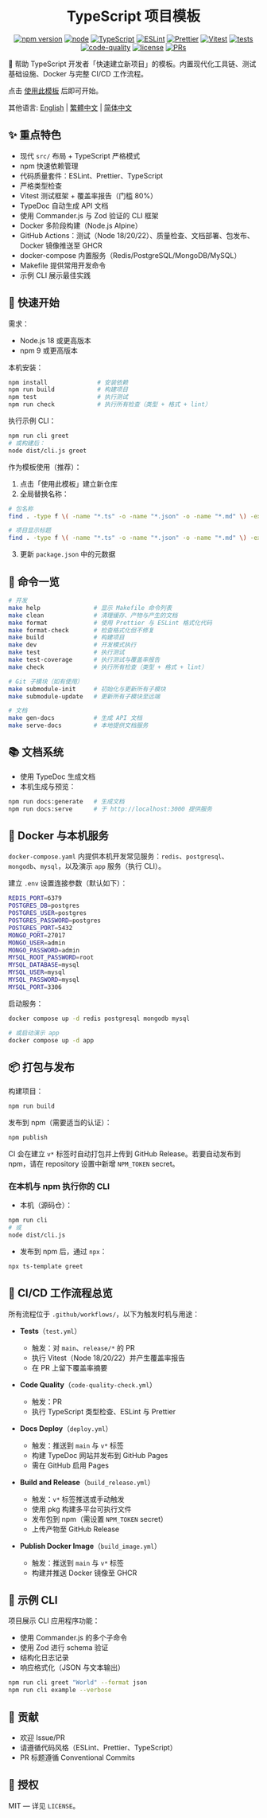 <center>

# TypeScript 项目模板

[![npm version](https://img.shields.io/npm/v/ts-template.svg)](https://www.npmjs.com/package/ts-template)
[![node](https://img.shields.io/badge/-Node.js_18%7C20%7C22-339933?logo=node.js&logoColor=white)](https://nodejs.org/)
[![TypeScript](https://img.shields.io/badge/-TypeScript_5.6+-3178C6?logo=typescript&logoColor=white)](https://www.typescriptlang.org/)
[![ESLint](https://img.shields.io/badge/-ESLint-4B32C3?logo=eslint&logoColor=white)](https://eslint.org/)
[![Prettier](https://img.shields.io/badge/-Prettier-F7B93E?logo=prettier&logoColor=black)](https://prettier.io/)
[![Vitest](https://img.shields.io/badge/-Vitest-6E9F18?logo=vitest&logoColor=white)](https://vitest.dev/)
[![tests](https://github.com/Mai0313/ts_template/actions/workflows/test.yml/badge.svg)](https://github.com/Mai0313/ts_template/actions/workflows/test.yml)
[![code-quality](https://github.com/Mai0313/ts_template/actions/workflows/code-quality-check.yml/badge.svg)](https://github.com/Mai0313/ts_template/actions/workflows/code-quality-check.yml)
[![license](https://img.shields.io/badge/License-MIT-green.svg?labelColor=gray)](https://github.com/Mai0313/ts_template/blob/main/LICENSE)
[![PRs](https://img.shields.io/badge/PRs-welcome-brightgreen.svg)](https://github.com/Mai0313/ts_template/pulls)

</center>

🚀 帮助 TypeScript 开发者「快速建立新项目」的模板。内置现代化工具链、测试基础设施、Docker 与完整 CI/CD 工作流程。

点击 [使用此模板](https://github.com/Mai0313/ts_template/generate) 后即可开始。

其他语言: [English](README.md) | [繁體中文](README.zh-TW.md) | [简体中文](README.zh-CN.md)

## ✨ 重点特色

- 现代 `src/` 布局 + TypeScript 严格模式
- npm 快速依赖管理
- 代码质量套件：ESLint、Prettier、TypeScript
- 严格类型检查
- Vitest 测试框架 + 覆盖率报告（门槛 80%）
- TypeDoc 自动生成 API 文档
- 使用 Commander.js 与 Zod 验证的 CLI 框架
- Docker 多阶段构建（Node.js Alpine）
- GitHub Actions：测试（Node 18/20/22）、质量检查、文档部署、包发布、Docker 镜像推送至 GHCR
- docker-compose 内置服务（Redis/PostgreSQL/MongoDB/MySQL）
- Makefile 提供常用开发命令
- 示例 CLI 展示最佳实践

## 🚀 快速开始

需求：

- Node.js 18 或更高版本
- npm 9 或更高版本

本机安装：

```bash
npm install              # 安装依赖
npm run build            # 构建项目
npm test                 # 执行测试
npm run check            # 执行所有检查（类型 + 格式 + lint）
```

执行示例 CLI：

```bash
npm run cli greet
# 或构建后：
node dist/cli.js greet
```

作为模板使用（推荐）：

1. 点击「使用此模板」建立新仓库
2. 全局替换名称：

```bash
# 包名称
find . -type f \( -name "*.ts" -o -name "*.json" -o -name "*.md" \) -exec sed -i 's/ts_template/your-package-name/g' {} +

# 项目显示标题
find . -type f \( -name "*.ts" -o -name "*.json" -o -name "*.md" \) -exec sed -i 's/TypeScript Template/Your Project Title/g' {} +
```

3. 更新 `package.json` 中的元数据

## 🧰 命令一览

```bash
# 开发
make help               # 显示 Makefile 命令列表
make clean              # 清理缓存、产物与产生的文档
make format             # 使用 Prettier 与 ESLint 格式化代码
make format-check       # 检查格式化但不修复
make build              # 构建项目
make dev                # 开发模式执行
make test               # 执行测试
make test-coverage      # 执行测试与覆盖率报告
make check              # 执行所有检查（类型 + 格式 + lint）

# Git 子模块（如有使用）
make submodule-init     # 初始化与更新所有子模块
make submodule-update   # 更新所有子模块至远端

# 文档
make gen-docs           # 生成 API 文档
make serve-docs         # 本地提供文档服务
```

## 📚 文档系统

- 使用 TypeDoc 生成文档
- 本机生成与预览：

```bash
npm run docs:generate   # 生成文档
npm run docs:serve      # 于 http://localhost:3000 提供服务
```

## 🐳 Docker 与本机服务

`docker-compose.yaml` 内提供本机开发常见服务：`redis`、`postgresql`、`mongodb`、`mysql`，以及演示 `app` 服务（执行 CLI）。

建立 `.env` 设置连接参数（默认如下）：

```bash
REDIS_PORT=6379
POSTGRES_DB=postgres
POSTGRES_USER=postgres
POSTGRES_PASSWORD=postgres
POSTGRES_PORT=5432
MONGO_PORT=27017
MONGO_USER=admin
MONGO_PASSWORD=admin
MYSQL_ROOT_PASSWORD=root
MYSQL_DATABASE=mysql
MYSQL_USER=mysql
MYSQL_PASSWORD=mysql
MYSQL_PORT=3306
```

启动服务：

```bash
docker compose up -d redis postgresql mongodb mysql

# 或启动演示 app
docker compose up -d app
```

## 📦 打包与发布

构建项目：

```bash
npm run build
```

发布到 npm（需要适当的认证）：

```bash
npm publish
```

CI 会在建立 `v*` 标签时自动打包并上传到 GitHub Release。若要自动发布到 npm，请在 repository 设置中新增 `NPM_TOKEN` secret。

### 在本机与 npm 执行你的 CLI

- 本机（源码仓）：

```bash
npm run cli
# 或
node dist/cli.js
```

- 发布到 npm 后，通过 `npx`：

```bash
npx ts-template greet
```

## 🔁 CI/CD 工作流程总览

所有流程位于 `.github/workflows/`，以下为触发时机与用途：

- **Tests**（`test.yml`）
  - 触发：对 `main`、`release/*` 的 PR
  - 执行 Vitest（Node 18/20/22）并产生覆盖率报告
  - 在 PR 上留下覆盖率摘要

- **Code Quality**（`code-quality-check.yml`）
  - 触发：PR
  - 执行 TypeScript 类型检查、ESLint 与 Prettier

- **Docs Deploy**（`deploy.yml`）
  - 触发：推送到 `main` 与 `v*` 标签
  - 构建 TypeDoc 网站并发布到 GitHub Pages
  - 需在 GitHub 启用 Pages

- **Build and Release**（`build_release.yml`）
  - 触发：`v*` 标签推送或手动触发
  - 使用 pkg 构建多平台可执行文件
  - 发布包到 npm（需设置 `NPM_TOKEN` secret）
  - 上传产物至 GitHub Release

- **Publish Docker Image**（`build_image.yml`）
  - 触发：推送到 `main` 与 `v*` 标签
  - 构建并推送 Docker 镜像至 GHCR

## 🧩 示例 CLI

项目展示 CLI 应用程序功能：

- 使用 Commander.js 的多个子命令
- 使用 Zod 进行 schema 验证
- 结构化日志记录
- 响应格式化（JSON 与文本输出）

```bash
npm run cli greet "World" --format json
npm run cli example --verbose
```

## 🤝 贡献

- 欢迎 Issue/PR
- 请遵循代码风格（ESLint、Prettier、TypeScript）
- PR 标题遵循 Conventional Commits

## 📄 授权

MIT — 详见 `LICENSE`。

